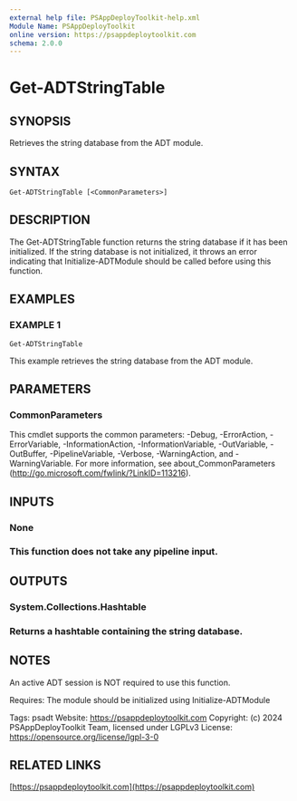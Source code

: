 ```yaml
---
external help file: PSAppDeployToolkit-help.xml
Module Name: PSAppDeployToolkit
online version: https://psappdeploytoolkit.com
schema: 2.0.0
---
```


# Get-ADTStringTable

## SYNOPSIS
Retrieves the string database from the ADT module.

## SYNTAX

```
Get-ADTStringTable [<CommonParameters>]
```

## DESCRIPTION
The Get-ADTStringTable function returns the string database if it has been initialized.
If the string database is not initialized, it throws an error indicating that Initialize-ADTModule should be called before using this function.

## EXAMPLES

### EXAMPLE 1
```
Get-ADTStringTable
```

This example retrieves the string database from the ADT module.

## PARAMETERS

### CommonParameters
This cmdlet supports the common parameters: -Debug, -ErrorAction, -ErrorVariable, -InformationAction, -InformationVariable, -OutVariable, -OutBuffer, -PipelineVariable, -Verbose, -WarningAction, and -WarningVariable.
For more information, see about_CommonParameters (http://go.microsoft.com/fwlink/?LinkID=113216).

## INPUTS

### None
### This function does not take any pipeline input.
## OUTPUTS

### System.Collections.Hashtable
### Returns a hashtable containing the string database.
## NOTES
An active ADT session is NOT required to use this function.

Requires: The module should be initialized using Initialize-ADTModule

Tags: psadt
Website: https://psappdeploytoolkit.com
Copyright: (c) 2024 PSAppDeployToolkit Team, licensed under LGPLv3
License: https://opensource.org/license/lgpl-3-0

## RELATED LINKS

[https://psappdeploytoolkit.com](https://psappdeploytoolkit.com)

